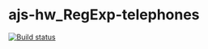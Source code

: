 # ajs-hw_RegExp-telephones
[![Build status](https://ci.appveyor.com/api/projects/status/94xvh0e84l7qglm4?svg=true)](https://ci.appveyor.com/project/AnnVasilyeva/ajs-hw-regexp-telephones)